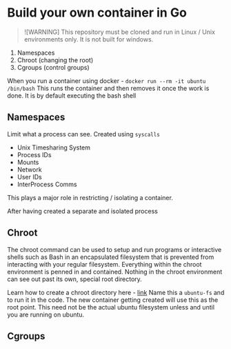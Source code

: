 # Build your own container in Go

> ![WARNING]
> This repository must be cloned and run in Linux / Unix environments only. It 
is not built for windows.

1. Namespaces
2. Chroot (changing the root)
3. Cgroups (control groups)

When you run a container using docker - `docker run --rm -it ubuntu /bin/bash`
This runs the container and then removes it once the work is done. It is by 
default executing the bash shell 

## Namespaces
Limit what a process can see. Created using `syscalls`
- Unix Timesharing System
- Process IDs
- Mounts
- Network
- User IDs
- InterProcess Comms

This plays a major role in restricting / isolating a container.

After having created a separate and isolated process

## Chroot
The chroot command can be used to setup and run programs or interactive shells 
such as Bash in an encapsulated filesystem that is prevented from interacting 
with your regular filesystem. Everything within the chroot environment is penned 
in and contained. Nothing in the chroot environment can see out past its own, 
special root directory.

Learn how to create a chroot directory here - [link](https://www.howtogeek.com/441534/how-to-use-the-chroot-command-on-linux/)
Name this a `ubuntu-fs` and to run it in the code. The new container getting 
created will use this as the root point. This need not be the actual ubuntu 
filesystem unless and until you are running on ubuntu.

## Cgroups
